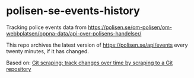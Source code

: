 # polisen-se-events-history

Tracking police events data from
https://polisen.se/om-polisen/om-webbplatsen/oppna-data/api-over-polisens-handelser/

This repo archives the latest version of https://polisen.se/api/events
every twenty minutes, if it has changed.

Based on: [Git scraping: track changes over time by scraping to a Git
repository](https://simonwillison.net/2020/Oct/9/git-scraping/)
